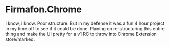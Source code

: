 # Firmafon.Chrome

I know, i know. Poor structure. But in my defense it was a fun 4 hour project in my time off to see if it could be done.
Planing on re-structuring this entire thing and make the UI pretty for a v1 RC to throw into Chrome Extension store/marked.
